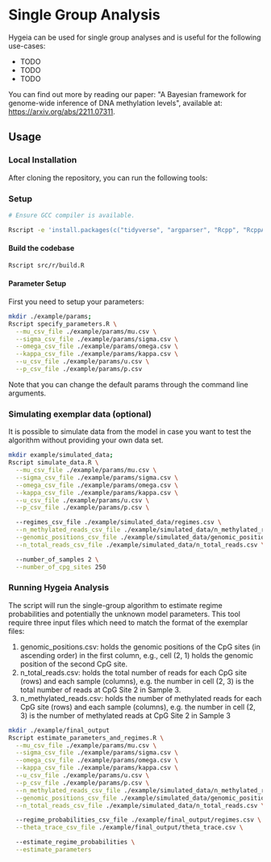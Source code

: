 # Single Group Analysis

Hygeia can be used for single group analyses and is useful for the following use-cases:

* TODO
* TODO
* TODO

You can find out more by reading our paper: "A Bayesian framework for genome-wide inference of DNA methylation levels", available at: https://arxiv.org/abs/2211.07311.

## Usage

### Local Installation

After cloning the repository, you can run the following tools:

### Setup

```bash
# Ensure GCC compiler is available.

Rscript -e 'install.packages(c("tidyverse", "argparser", "Rcpp", "RcppArmadillo"))'
```

#### Build the codebase

```bash
Rscript src/r/build.R
```

#### Parameter Setup

First you need to setup your parameters:

```bash
mkdir ./example/params;
Rscript specify_parameters.R \
  --mu_csv_file ./example/params/mu.csv \
  --sigma_csv_file ./example/params/sigma.csv \
  --omega_csv_file ./example/params/omega.csv \
  --kappa_csv_file ./example/params/kappa.csv \
  --u_csv_file ./example/params/u.csv \
  --p_csv_file ./example/params/p.csv
```

Note that you can change the default params through the command line arguments.

### Simulating exemplar data (optional)

It is possible to simulate data from the model in case you want to test the
algorithm without providing your own data set.

```bash
mkdir example/simulated_data;
Rscript simulate_data.R \
  --mu_csv_file ./example/params/mu.csv \
  --sigma_csv_file ./example/params/sigma.csv \
  --omega_csv_file ./example/params/omega.csv \
  --kappa_csv_file ./example/params/kappa.csv \
  --u_csv_file ./example/params/u.csv \
  --p_csv_file ./example/params/p.csv \

  --regimes_csv_file ./example/simulated_data/regimes.csv \
  --n_methylated_reads_csv_file ./example/simulated_data/n_methylated_reads.csv \
  --genomic_positions_csv_file ./example/simulated_data/genomic_positions.csv \
  --n_total_reads_csv_file ./example/simulated_data/n_total_reads.csv \

  --number_of_samples 2 \
  --number_of_cpg_sites 250
```

### Running Hygeia Analysis

The script will run the single-group algorithm to estimate regime probabilities
and potentially the unknown model parameters. This tool require three input files
which need to match the format of the exemplar files:

1. genomic_positions.csv: holds the genomic positions of the CpG sites (in ascending order) in the first column, e.g., cell (2, 1) holds the genomic position of the second CpG site.
2. n_total_reads.csv: holds the total number of reads for each CpG site (rows) and each sample (columns), e.g. the number in cell (2, 3) is the total number of reads at CpG Site 2 in Sample 3.
3. n_methylated_reads.csv: holds the number of methylated reads for each CpG site (rows) and each sample (columns), e.g. the number in cell (2, 3) is the number of methylated reads at CpG Site 2 in Sample 3

```bash
mkdir ./example/final_output
Rscript estimate_parameters_and_regimes.R \
  --mu_csv_file ./example/params/mu.csv \
  --sigma_csv_file ./example/params/sigma.csv \
  --omega_csv_file ./example/params/omega.csv \
  --kappa_csv_file ./example/params/kappa.csv \
  --u_csv_file ./example/params/u.csv \
  --p_csv_file ./example/params/p.csv \
  --n_methylated_reads_csv_file ./example/simulated_data/n_methylated_reads.csv \
  --genomic_positions_csv_file ./example/simulated_data/genomic_positions.csv \
  --n_total_reads_csv_file ./example/simulated_data/n_total_reads.csv \

  --regime_probabilities_csv_file ./example/final_output/regimes.csv \
  --theta_trace_csv_file ./example/final_output/theta_trace.csv \

  --estimate_regime_probabilities \
  --estimate_parameters
```
